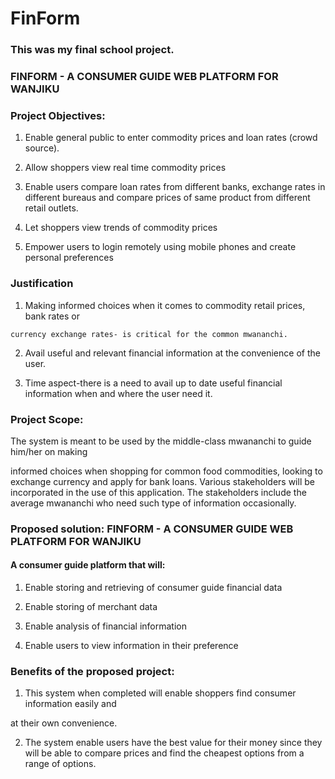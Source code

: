 # FinForm

### This was my final school project.


### FINFORM - A CONSUMER GUIDE WEB PLATFORM FOR WANJIKU


### Project Objectives:

1.   Enable general public to enter commodity prices and loan rates (crowd source).

2.   Allow shoppers view real time commodity prices

3.   Enable users compare loan rates from different banks, exchange rates in different bureaus and compare prices of same product from different retail outlets.
4.   Let shoppers view trends of  commodity prices

5.   Empower users to login remotely using mobile phones and create personal preferences


### Justification

1.   Making informed choices when it comes to commodity retail prices, bank rates or

    currency exchange rates- is critical for the common mwananchi.
2.   Avail useful and relevant financial information at the convenience of the user.

3.   Time aspect-there is a need to avail up to date useful financial information when and where the user need it.


### Project Scope:

The system is meant to be used by the middle-class mwananchi to guide him/her on making

informed choices when shopping for common food commodities, looking to exchange currency and apply for bank loans. Various stakeholders will be incorporated in the use of this application. The stakeholders include the average mwananchi who need such type of information occasionally.


### Proposed solution: FINFORM - A CONSUMER GUIDE WEB PLATFORM FOR WANJIKU

#### A consumer guide platform that will:

1. Enable storing and retrieving of consumer guide financial data


2. Enable storing of merchant data


3. Enable analysis of financial information


4. Enable users to view information in their preference



### Benefits of the proposed project:

1.   This system when completed will enable shoppers find consumer information easily and

at their own convenience.

2.   The system enable users have the best value for their money since they will be able to compare prices and find the cheapest options from a range of options.



